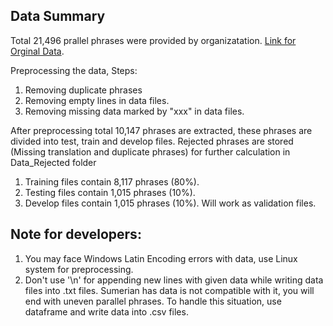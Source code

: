 ## Data Summary
Total 21,496 prallel phrases were provided by organizatation. [Link for Orginal Data](https://github.com/cdli-gh/mtaac_cdli_ur3_corpus/blob/master/ur3_corpus_data/translated_parallel_data/english_train).

Preprocessing the data, Steps:
1. Removing duplicate phrases
2. Removing empty lines in data files.
3. Removing missing data marked by "xxx" in data files.

After preprocessing total 10,147 phrases are extracted, these phrases are divided into test, train and develop files. Rejected phrases are stored (Missing translation and duplicate phrases) for further calculation in Data_Rejected folder
1. Training files contain 8,117 phrases (80%).
2. Testing files contain 1,015 phrases (10%).
3. Develop files contain 1,015 phrases (10%). Will work as validation files.


## Note for developers:
1. You may face Windows Latin Encoding errors with data, use Linux system for preprocessing.
2. Don't use '\n' for appending new lines with given data while writing data files into .txt files. Sumerian has data is not compatible with it, you will end with uneven parallel phrases. To handle this situation, use dataframe and write data into .csv files.
